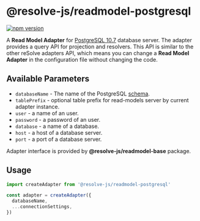 # **@resolve-js/readmodel-postgresql**

[![npm version](https://badge.fury.io/js/%40resolve-js%2Freadmodel-postgresql.svg)](https://badge.fury.io/js/%40resolve-js%2Freadmodel-postgresql)

A **Read Model Adapter** for [PostgreSQL 10.7](https://www.postgresql.org) database server.
The adapter provides a query API for projection and resolvers. This API is similar to the other reSolve adapters API, which means you can change a **Read Model Adapter** in the configuration file without changing the code.

## Available Parameters

- `databaseName` - The name of the PostgreSQL [schema](https://www.postgresql.org/docs/10/dl-schemas.html).
- `tablePrefix` - optional table prefix for read-models server by current adapter instance.
- `user` - a name of an user.
- `password` - a password of an user.
- `database` - a name of a database.
- `host` - a host of a database server.
- `port` - a port of a database server.

Adapter interface is provided by **@resolve-js/readmodel-base** package.

## Usage

```js
import createAdapter from '@resolve-js/readmodel-postgresql'

const adapter = createAdapter({
  databaseName,
  ...connectionSettings,
})
```
